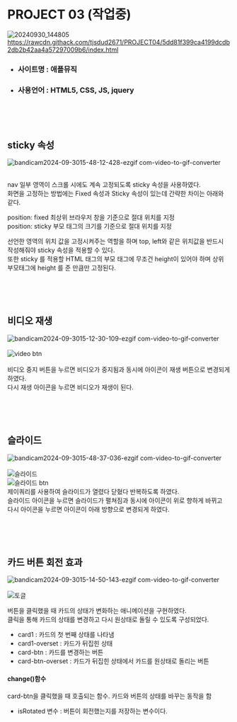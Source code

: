 # PROJECT 03 (작업중)
![20240930_144805](https://github.com/user-attachments/assets/5b17dce4-2039-4ccc-b998-a0a3a66702fc)<br/>
https://rawcdn.githack.com/tjsdud2671/PROJECT04/5dd81f399ca4199dcdb2db2b42aa4a57297009b6/index.html


+ ### 사이트명 : 애플뮤직
+ ### 사용언어 : HTML5, CSS, JS, jquery




<br/>
<br/>
<br/>



## sticky 속성

![bandicam2024-09-3015-48-12-428-ezgif com-video-to-gif-converter](https://github.com/user-attachments/assets/0af7db64-7ea7-4b49-a168-6d48599af46f)<br/><br/>

nav 일부 영역이 스크롤 시에도 계속 고정되도록 sticky 속성을 사용하였다.<br/>
화면을 고정하는 방법에는 Fixed 속성과 Sticky 속성이 있는데 간략한 차이는 아래와 같다.<br/>


position: fixed  최상위 브라우저 창을 기준으로 절대 위치를 지정<br/>
position: sticky 부모 태그의 크기를 기준으로 절대 위치를 지정


선언한 영역의 위치 값을 고정시켜주는 역할을 하며 top, left와 같은 위치값을 반드시 작성해줘야 sticky 속성을 적용할 수 있다.<br/>
또한 sticky 를 적용할 HTML 태그의 부모 태그에 무조건 height이 있어야 하며 상위 부모태그에 height 를 준 만큼만 고정된다.

<br/>
<br/>
<br/>

## 비디오 재생

![bandicam2024-09-3015-12-30-109-ezgif com-video-to-gif-converter](https://github.com/user-attachments/assets/2b542b08-30de-4290-aec0-633a921ed2a0)<br/><br/>
![video btn](https://github.com/user-attachments/assets/4a05f985-a0e5-4094-bbc9-2bda61875b00)<br/><br/>
비디오 중지 버튼을 누르면 비디오가 중지됨과 동시에 아이콘이 재생 버튼으로 변경되게 하였다.<br/>
다시 재생 아이콘을 누르면 비디오가 재생이 된다.

<br/>
<br/>
<br/>

## 슬라이드



![bandicam2024-09-3015-48-37-036-ezgif com-video-to-gif-converter](https://github.com/user-attachments/assets/3b6cf20c-dfdb-4451-9891-67da51f72c79)<br/><br/>
![슬라이드](https://github.com/user-attachments/assets/503db158-ac6c-4de2-b8c7-f1daefca252e)<br/>
![슬라이드 btn](https://github.com/user-attachments/assets/e73b2bbe-93d3-4553-b4f6-e5945a073a0f)<br/>
제이쿼리를 사용하여 슬라이드가 열렸다 닫혔다 반복하도록 하였다.<br/>
슬라이드 아이콘을 누르면 슬라이드가 펼쳐짐과 동시에 아이콘이 위로 향하게 바뀌고<br/>
다시 아이콘을 누르면 아이콘이 아래 방향으로 변경되게 하였다.

<br/>
<br/>
<br/>

## 카드 버튼 회전 효과
![bandicam2024-09-3015-14-50-143-ezgif com-video-to-gif-converter](https://github.com/user-attachments/assets/2a350706-c5f5-442d-905e-84e62d052552)<br/><br/>
![토글](https://github.com/user-attachments/assets/04a343ce-57cb-4beb-87af-436f82e11ab3)<br/>

버튼을 클릭했을 때 카드의 상태가 변화하는 애니메이션을 구현하였다.<br/>
클릭을 통해 카드의 상태를 변경하고 다시 원상태로 돌릴 수 있도록 구성되었다.<br/>

+ card1 : 카드의 첫 번째 상태를 나타냄
+ card1-overset : 카드가 뒤집힌 상태
+ card-btn : 카드를 변경하는 버튼
+ card-btn-overset : 카드가 뒤집힌 상태에서 카드를 원상태로 돌리는 버튼

#### change()함수
card-btn을 클릭했을 때 호출되는 함수. 카드와 버튼의 상태를 바꾸는 동작을 함<br/>

+ isRotated 변수 : 버튼이 회전했는지를 저장하는 변수이다.

<br/>
<br/>
